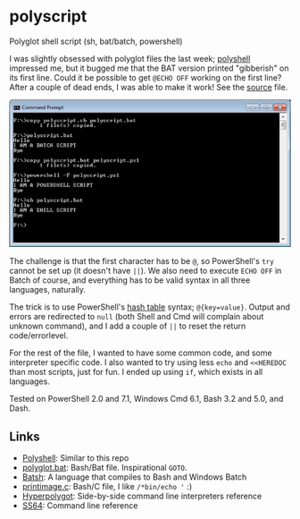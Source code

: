 # polyscript
Polyglot shell script (sh, bat/batch, powershell)

I was slightly obsessed with polyglot files the last week; [polyshell](https://github.com/llamasoft/polyshell) impressed me, but it bugged me that the BAT version printed "gibberish" on its first line. Could it be possible to get `@ECHO OFF` working on the first line? After a couple of dead ends, I was able to make it work! See the [source](polyscript.sh) file.

![Polyscript on Windows](https://github.com/tingstad/polyscript/blob/main/polyscript.png)

The challenge is that the first character has to be `@`, so PowerShell's `try` cannot be set up (it doesn't have `||`). We also need to execute `ECHO OFF` in Batch of course, and everything has to be valid syntax in all three languages, naturally.

The trick is to use PowerShell's [hash table](https://docs.microsoft.com/en-us/powershell/module/microsoft.powershell.core/about/about_hash_tables?view=powershell-5.1) syntax; `@{key=value}`. Output and errors are redirected to `null` (both Shell and Cmd will complain about unknown command), and I add a couple of `||` to reset the return code/errorlevel.

For the rest of the file, I wanted to have some common code, and some interpreter specific code. I also wanted to try using less `echo` and `<<HEREDOC` than most scripts, just for fun. I ended up using `if`, which exists in all languages.

Tested on PowerShell 2.0 and 7.1, Windows Cmd 6.1, Bash 3.2 and 5.0, and Dash.


## Links

* [Polyshell](https://github.com/llamasoft/polyshell): Similar to this repo
* [polyglot.bat](https://gist.github.com/prail/24acc95908e581722c0e9df5795180f6): Bash/Bat file. Inspirational `GOTO`.
* [Batsh](https://github.com/batsh-dev-team/Batsh): A language that compiles to Bash and Windows Batch
* [printimage.c](https://gist.github.com/jart/7428b2b955dfd6eff7b6d31e00414508): Bash/C file, I like `/*bin/echo '` :)
* [Hyperpolygot](https://hyperpolyglot.org/shell): Side-by-side command line interpreters reference
* [SS64](https://ss64.com/): Command line reference
